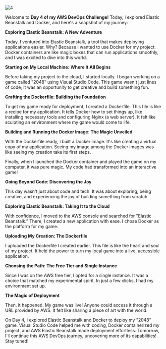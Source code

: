 ![4](https://github.com/Jerry24kay/30DaysofAWSDEVOPS/assets/54981872/3c7ccc8c-df84-42be-ae08-5a7adaba73ac)

Welcome to **Day 4 of my AWS DevOps Challenge!** Today, I explored Elastic Beanstalk and Docker, and here's a snapshot of my journey:

**Exploring Elastic Beanstalk: A New Adventure**

Today, I ventured into Elastic Beanstalk, a tool that makes deploying applications easier. Why? Because I wanted to use Docker for my project. Docker containers are like magic boxes that can run applications smoothly, and I was excited to dive into this world.

**Starting on My Local Machine: Where It All Begins**

Before taking my project to the cloud, I started locally. I began working on a game called "2048" using Visual Studio Code. This game wasn't just lines of code; it was an opportunity to get creative and build something fun.

**Crafting the Dockerfile: Building the Foundation**

To get my game ready for deployment, I created a Dockerfile. This file is like a recipe for my application. It tells Docker how to set things up, like installing necessary tools and configuring Nginx (a web server). It felt like sculpting an environment where my game would come to life.

**Building and Running the Docker Image: The Magic Unveiled**

With the Dockerfile ready, I built a Docker image. It's like creating a virtual copy of my application. Seeing my image among the Docker images was like seeing my creation take its first steps.

Finally, when I launched the Docker container and played the game on my computer, it was pure magic. My code had transformed into an interactive game!

**Going Beyond Code: Discovering the Joy**

This day wasn't just about code and tech. It was about exploring, being creative, and experiencing the joy of building something from scratch.

**Exploring Elastic Beanstalk: Taking It to the Cloud**

With confidence, I moved to the AWS console and searched for "Elastic Beanstalk." There, I created a new application with ease. I chose Docker as the platform for my game.

**Uploading My Creation: The Dockerfile**

I uploaded the Dockerfile I created earlier. This file is like the heart and soul of my project. It held the power to turn my local game into a live, accessible application.

**Choosing the Path: The Free Tier and Single Instance**

Since I was on the AWS free tier, I opted for a single instance. It was a choice that matched my experimental spirit. In just a few clicks, I had my environment set up.

**The Magic of Deployment**

Then, it happened. My game was live! Anyone could access it through a URL provided by AWS. It felt like sharing a piece of art with the world.

On Day 4, I explored Elastic Beanstalk and Docker to deploy my "2048" game. Visual Studio Code helped me with coding, Docker containerized my project, and AWS Elastic Beanstalk made deployment effortless. Tomorrow, I'll continue this AWS DevOps journey, uncovering more of its capabilities! Stay tuned!
